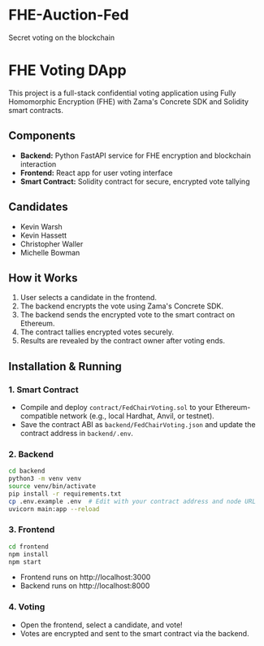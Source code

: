 # FHE-Auction-Fed
Secret voting on the blockchain

# FHE Voting DApp

This project is a full-stack confidential voting application using Fully Homomorphic Encryption (FHE) with Zama's Concrete SDK and Solidity smart contracts.

## Components

- **Backend:** Python FastAPI service for FHE encryption and blockchain interaction
- **Frontend:** React app for user voting interface
- **Smart Contract:** Solidity contract for secure, encrypted vote tallying

## Candidates
- Kevin Warsh
- Kevin Hassett
- Christopher Waller
- Michelle Bowman

## How it Works
1. User selects a candidate in the frontend.
2. The backend encrypts the vote using Zama's Concrete SDK.
3. The backend sends the encrypted vote to the smart contract on Ethereum.
4. The contract tallies encrypted votes securely.
5. Results are revealed by the contract owner after voting ends.

## Installation & Running

### 1. Smart Contract
- Compile and deploy `contract/FedChairVoting.sol` to your Ethereum-compatible network (e.g., local Hardhat, Anvil, or testnet).
- Save the contract ABI as `backend/FedChairVoting.json` and update the contract address in `backend/.env`.

### 2. Backend
```bash
cd backend
python3 -m venv venv
source venv/bin/activate
pip install -r requirements.txt
cp .env.example .env  # Edit with your contract address and node URL
uvicorn main:app --reload
```

### 3. Frontend
```bash
cd frontend
npm install
npm start
```

- Frontend runs on http://localhost:3000
- Backend runs on http://localhost:8000

### 4. Voting
- Open the frontend, select a candidate, and vote!
- Votes are encrypted and sent to the smart contract via the backend.
